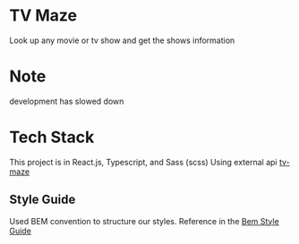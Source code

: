 # TV Maze

Look up any movie or tv show and get the shows information

# Note

development has slowed down

# Tech Stack

This project is in React.js, Typescript, and Sass (scss)
Using external api [tv-maze](https://www.tvmaze.com/api)

## Style Guide

Used BEM convention to structure our styles. Reference in the
[Bem Style Guide](http://getbem.com/introduction/)
